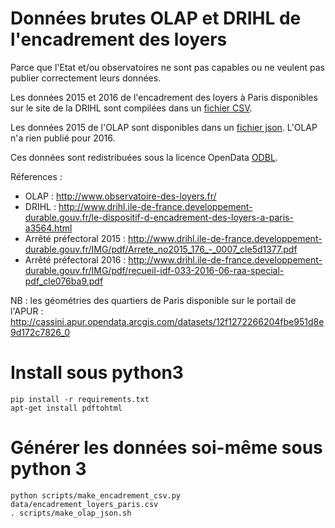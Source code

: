 # Données brutes OLAP et DRIHL de l'encadrement des loyers
Parce que l'Etat et/ou observatoires ne sont pas capables ou ne veulent pas publier correctement leurs données.

Les données 2015 et 2016 de l'encadrement des loyers à Paris disponibles sur le site de la DRIHL sont compilées dans un [fichier CSV](data/encadrement_loyers_paris.csv).

Les données 2015 de l'OLAP sont disponibles dans un [fichier json](data/2015_olap_medians.json). L'OLAP n'a rien publié pour 2016.

Ces données sont redistribuées sous la licence OpenData [ODBL](http://www.vvlibri.org/fr/licence/odbl/10/fr/legalcode).

Réferences :
 - OLAP : http://www.observatoire-des-loyers.fr/
 - DRIHL : http://www.drihl.ile-de-france.developpement-durable.gouv.fr/le-dispositif-d-encadrement-des-loyers-a-paris-a3564.html
 - Arrêté préfectoral 2015 : http://www.drihl.ile-de-france.developpement-durable.gouv.fr/IMG/pdf/Arrete_no2015_176_-_0007_cle5d1377.pdf
 - Arrêté préfectoral 2016 : http://www.drihl.ile-de-france.developpement-durable.gouv.fr/IMG/pdf/recueil-idf-033-2016-06-raa-special-pdf_cle076ba9.pdf


NB : les géométries des quartiers de Paris disponible sur le portail de l'APUR : http://cassini.apur.opendata.arcgis.com/datasets/12f1272266204fbe951d8e9d172c7826_0

# Install sous python3
```
pip install -r requirements.txt
apt-get install pdftohtml
```

# Générer les données soi-même sous python 3
```
python scripts/make_encadrement_csv.py data/encadrement_loyers_paris.csv
. scripts/make_olap_json.sh
```

